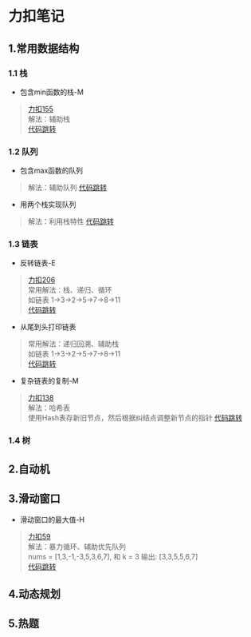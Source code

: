 # 力扣笔记

## 1.常用数据结构

### 1.1 栈
* 包含min函数的栈-M
> [力扣155](https://leetcode.cn/problems/min-stack/)  
> 解法：辅助栈  
> [代码跳转](./src/com/europa/leetcode/Code155.java)

### 1.2 队列
* 包含max函数的队列
> 解法：辅助队列
> [代码跳转](./src/com/europa/leetcode/Code154.java)
  
* 用两个栈实现队列
> 解法：利用栈特性
> [代码跳转](./src/com/europa/leetcode/Code154_1.java)


### 1.3 链表

* 反转链表-E
> [力扣206](https://leetcode.cn/problems/reverse-linked-list/)  
> 常用解法：栈、递归、循环  
> 如链表 1->3->2->5->7->8->11  
> [代码跳转](./src/com/europa/leetcode/Code206.java)

* 从尾到头打印链表
> 常用解法：递归回溯、辅助栈  
> 如链表 1->3->2->5->7->8->11  
> [代码跳转](./src/com/europa/leetcode/Code206_1.java)

* 复杂链表的复制-M  
> [力扣138](https://leetcode.cn/problems/copy-list-with-random-pointer/)  
> 解法：哈希表  
> 使用Hash表存新旧节点，然后根据纠结点调整新节点的指针
> [代码跳转](./src/com/europa/leetcode/Code138.java)

### 1.4 树


## 2.自动机

## 3.滑动窗口
* 滑动窗口的最大值-H  
> [力扣59](https://leetcode.cn/leetbook/read/illustration-of-algorithm/58o46i/)  
> 解法：暴力循环、辅助优先队列  
> nums = [1,3,-1,-3,5,3,6,7], 和 k = 3  输出: [3,3,5,5,6,7]  
> [代码跳转](./src/com/europa/leetcode/Code59.java)

## 4.动态规划

## 5.热题